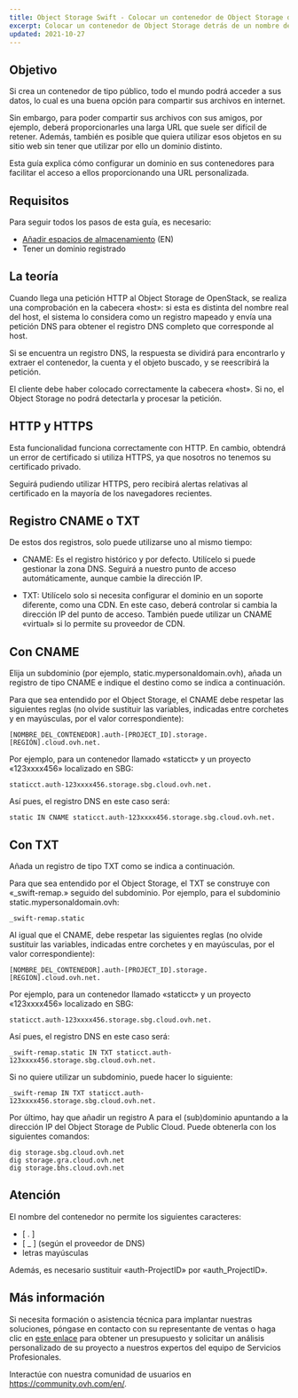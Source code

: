 ```yaml
---
title: Object Storage Swift - Colocar un contenedor de Object Storage detrás de un nombre de dominio
excerpt: Colocar un contenedor de Object Storage detrás de un nombre de dominio
updated: 2021-10-27
---
```


## Objetivo

Si crea un contenedor de tipo público, todo el mundo podrá acceder a sus datos, lo cual es una buena opción para compartir sus archivos en internet.

Sin embargo, para poder compartir sus archivos con sus amigos, por ejemplo, deberá proporcionarles una larga URL que suele ser difícil de retener. Además, también es posible que quiera utilizar esos objetos en su sitio web sin tener que utilizar por ello un dominio distinto.

Esta guía explica cómo configurar un dominio en sus contenedores para facilitar el acceso a ellos proporcionando una URL personalizada.

## Requisitos

Para seguir todos los pasos de esta guía, es necesario:

- [Añadir espacios de almacenamiento](/pages/storage_and_backup/object_storage/pcs_create_container) (EN)
- Tener un dominio registrado

## La teoría
Cuando llega una petición HTTP al Object Storage de OpenStack, se realiza una comprobación en la cabecera «host»: si esta es distinta del nombre real del host, el sistema lo considera como un registro mapeado y envía una petición DNS para obtener el registro DNS completo que corresponde al host.

Si se encuentra un registro DNS, la respuesta se dividirá para encontrarlo y extraer el contenedor, la cuenta y el objeto buscado, y se reescribirá la petición.

El cliente debe haber colocado correctamente la cabecera «host». Si no, el Object Storage no podrá detectarla y procesar la petición.

## HTTP y HTTPS
Esta funcionalidad funciona correctamente con HTTP. En cambio, obtendrá un error de certificado si utiliza HTTPS, ya que nosotros no tenemos su certificado privado.

Seguirá pudiendo utilizar HTTPS, pero recibirá alertas relativas al certificado en la mayoría de los navegadores recientes.

## Registro CNAME o TXT
De estos dos registros, solo puede utilizarse uno al mismo tiempo:

- CNAME: Es el registro histórico y por defecto. Utilícelo si puede gestionar la zona DNS. Seguirá a nuestro punto de acceso automáticamente, aunque cambie la dirección IP.

- TXT: Utilícelo solo si necesita configurar el dominio en un soporte diferente, como una CDN. En este caso, deberá controlar si cambia la dirección IP del punto de acceso. También puede utilizar un CNAME «virtual» si lo permite su proveedor de CDN.

## Con CNAME
Elija un subdominio (por ejemplo, static.mypersonaldomain.ovh), añada un registro de tipo CNAME e indique el destino como se indica a continuación.

Para que sea entendido por el Object Storage, el CNAME debe respetar las siguientes reglas (no olvide sustituir las variables, indicadas entre corchetes y en mayúsculas, por el valor correspondiente):

```
[NOMBRE_DEL_CONTENEDOR].auth-[PROJECT_ID].storage.[REGIÓN].cloud.ovh.net.
```

Por ejemplo, para un contenedor llamado «staticct» y un proyecto «123xxxx456» localizado en SBG:

```
staticct.auth-123xxxx456.storage.sbg.cloud.ovh.net.
```

Así pues, el registro DNS en este caso será:

```
static IN CNAME staticct.auth-123xxxx456.storage.sbg.cloud.ovh.net.
```

## Con TXT
Añada un registro de tipo TXT como se indica a continuación.

Para que sea entendido por el Object Storage, el TXT se construye con «_swift-remap.» seguido del subdominio. Por ejemplo, para el subdominio static.mypersonaldomain.ovh:

```
_swift-remap.static
```

Al igual que el CNAME, debe respetar las siguientes reglas (no olvide sustituir las variables, indicadas entre corchetes y en mayúsculas, por el valor correspondiente):

```
[NOMBRE_DEL_CONTENEDOR].auth-[PROJECT_ID].storage.[REGION].cloud.ovh.net.
```

Por ejemplo, para un contenedor llamado «staticct» y un proyecto «123xxxx456» localizado en SBG:

```
staticct.auth-123xxxx456.storage.sbg.cloud.ovh.net.
```

Así pues, el registro DNS en este caso será:

```
_swift-remap.static IN TXT staticct.auth-123xxxx456.storage.sbg.cloud.ovh.net.
```

Si no quiere utilizar un subdominio, puede hacer lo siguiente:

```
_swift-remap IN TXT staticct.auth-123xxxx456.storage.sbg.cloud.ovh.net.
```

Por último, hay que añadir un registro A para el (sub)dominio apuntando a la dirección IP del Object Storage de Public Cloud. Puede obtenerla con los siguientes comandos:

```
dig storage.sbg.cloud.ovh.net
dig storage.gra.cloud.ovh.net
dig storage.bhs.cloud.ovh.net
```

## Atención
El nombre del contenedor no permite los siguientes caracteres:

- [ . ]
- [ _ ] (según el proveedor de DNS)
- letras mayúsculas

Además, es necesario sustituir «auth-ProjectID» por «auth_ProjectID».

## Más información

Si necesita formación o asistencia técnica para implantar nuestras soluciones, póngase en contacto con su representante de ventas o haga clic en [este enlace](https://www.ovhcloud.com/es/professional-services/) para obtener un presupuesto y solicitar un análisis personalizado de su proyecto a nuestros expertos del equipo de Servicios Profesionales.

Interactúe con nuestra comunidad de usuarios en <https://community.ovh.com/en/>.
 

